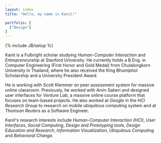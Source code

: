 ```yaml
---
layout: index
title: "Hello, my name is Kanit!"

portfolio: [
  ["Design"]
]
---
```

{% include JB/setup %}

Kanit is a Fulbright scholar studying *Human-Computer Interaction* and *Entrepreneurship* at Stanford University.  He currently holds a B.Eng. in Computer Engineering (First Honor and Gold Medal) from Chulalongkorn University in Thailand, where he also received the King Bhumiphol Scholarship and a University President Award.

He is working with Scott Klemmer on peer assessment system for massive online classroom.  Previously, he worked with Amin Saberi and designed user interfaces for *Venture Lab*, a massive online course platform that focuses on team-based projects.  He also worked at *Google* in the *HCI Research Group* to research on mobile ubiquitous computing system and at *Thomson Reuters* as a Software Engineer.

Kanit's research interests include *Human-Computer Interaction (HCI)*, *User Interfaces*, *Social Computing*, *Design and
Prototyping tools*, *Design Education and Research*, *Information Visualization*, *Ubiquitous Computing* and *Behavioral Change*.
